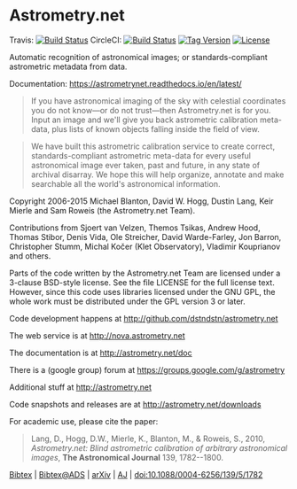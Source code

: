 Astrometry.net
==============

Travis: [![Build Status](https://travis-ci.org/dstndstn/astrometry.net.png?branch=master)](https://travis-ci.org/dstndstn/astrometry.net)
CircleCI: [![Build Status](https://img.shields.io/circleci/project/github/dstndstn/astrometry.net.svg)](https://circleci.com/gh/dstndstn/astrometry.net)
[![Tag Version](https://img.shields.io/github/tag/dstndstn/astrometry.net.svg)](https://github.com/dstndstn/astrometry.net/tags)
[![License](http://img.shields.io/:license-gpl3-blue.svg)](http://www.gnu.org/licenses/gpl-3.0.html)

Automatic recognition of astronomical images; or standards-compliant
astrometric metadata from data.

Documentation: https://astrometrynet.readthedocs.io/en/latest/

> If you have astronomical imaging of the sky with celestial coordinates
> you do not know—or do not trust—then Astrometry.net is for you. Input
> an image and we'll give you back astrometric calibration meta-data,
> plus lists of known objects falling inside the field of view.

> We have built this astrometric calibration service to create correct,
> standards-compliant astrometric meta-data for every useful
> astronomical image ever taken, past and future, in any state of
> archival disarray. We hope this will help organize, annotate and make
> searchable all the world's astronomical information.

Copyright 2006-2015 Michael Blanton, David W. Hogg, Dustin Lang, Keir
Mierle and Sam Roweis (the Astrometry.net Team).

Contributions from Sjoert van Velzen, Themos Tsikas, Andrew Hood,
Thomas Stibor, Denis Vida, Ole Streicher, David Warde-Farley, Jon
Barron, Christopher Stumm, Michal Kočer (Klet Observatory), Vladimir
Kouprianov and others.

Parts of the code written by the Astrometry.net Team are licensed
under a 3-clause BSD-style license.  See the file LICENSE for the full
license text.  However, since this code uses libraries licensed under
the GNU GPL, the whole work must be distributed under the GPL version
3 or later.

Code development happens at http://github.com/dstndstn/astrometry.net

The web service is at http://nova.astrometry.net

The documentation is at http://astrometry.net/doc

There is a (google group) forum at https://groups.google.com/g/astrometry

Additional stuff at http://astrometry.net

Code snapshots and releases are at http://astrometry.net/downloads

For academic use, please cite the paper:

> Lang, D., Hogg, D.W., Mierle, K., Blanton, M., & Roweis, S.,
> 2010,
> *Astrometry.net: Blind astrometric calibration of arbitrary astronomical images*,
> **The Astronomical Journal** 139, 1782--1800.

[Bibtex](http://astrometry.net/lang2010.bib.txt)
| [Bibtex@ADS](http://adsabs.harvard.edu/cgi-bin/nph-bib_query?bibcode=2010AJ....139.1782L&data_type=BIBTEX&db_key=AST&nocookieset=1)
| [arXiv](http://arxiv.org/abs/0910.2233)
| [AJ](http://iopscience.iop.org/1538-3881/139/5/1782/article)
| [doi:10.1088/0004-6256/139/5/1782](http://dx.doi.org/10.1088/0004-6256/139/5/1782)

